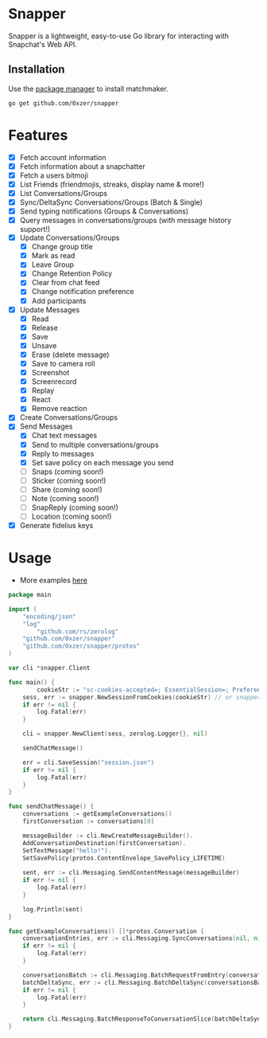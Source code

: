 # Snapper
Snapper is a lightweight, easy-to-use Go library for interacting with Snapchat's Web API.

## Installation

Use the [package manager](https://golang.org/dl/) to install matchmaker.
```bash
go get github.com/0xzer/snapper
```

# Features
- [x] Fetch account information
- [x] Fetch information about a snapchatter
- [x] Fetch a users bitmoji
- [x] List Friends (friendmojis, streaks, display name & more!)
- [x] List Conversations/Groups
- [x] Sync/DeltaSync Conversations/Groups (Batch & Single)
- [x] Send typing notifications (Groups & Conversations)
- [x] Query messages in conversations/groups (with message history support!)
- [x] Update Conversations/Groups
    - [x] Change group title
    - [x] Mark as read
    - [x] Leave Group
    - [x] Change Retention Policy
    - [x] Clear from chat feed
    - [x] Change notification preference
    - [x] Add participants
- [x] Update Messages
    - [x] Read
    - [x] Release
    - [x] Save
    - [x] Unsave
    - [x] Erase (delete message)
    - [x] Save to camera roll
    - [x] Screenshot
    - [x] Screenrecord
    - [x] Replay
    - [x] React
    - [x] Remove reaction
- [x] Create Conversations/Groups
- [x] Send Messages
    - [x] Chat text messages
    - [x] Send to multiple conversations/groups
    - [x] Reply to messages
    - [x] Set save policy on each message you send
    - [ ] Snaps (coming soon!)
    - [ ] Sticker (coming soon!)
    - [ ] Share (coming soon!)
    - [ ] Note (coming soon!)
    - [ ] SnapReply (coming soon!)
    - [ ] Location (coming soon!)
- [x] Generate fidelius keys

# Usage
- More examples [here](https://github.com/0xzer/snapper/blob/main/tests/examples.go)

```go
package main

import (
	"encoding/json"
	"log"
        "github.com/rs/zerolog"
	"github.com/0xzer/snapper"
	"github.com/0xzer/snapper/protos"
)

var cli *snapper.Client

func main() {
        cookieStr := "sc-cookies-accepted=; EssentialSession=; Preferences=; Performance=; Marketing=; __Host-X-Snap-Client-Cookie=; __Host-sc-a-session=; sc-a-nonce=; __Host-sc-a-nonce=;sc-a-csrf=; blizzard_client_id="
	sess, err := snapper.NewSessionFromCookies(cookieStr) // or snapper.NewSessionFromFile("session.json")
	if err != nil {
		log.Fatal(err)
	}

	cli = snapper.NewClient(sess, zerolog.Logger{}, nil)

	sendChatMessage()

	err = cli.SaveSession("session.json")
	if err != nil {
		log.Fatal(err)
	}
}

func sendChatMessage() {
	conversations := getExampleConversations()
	firstConversation := conversations[0]

	messageBuilder := cli.NewCreateMessageBuilder().
	AddConversationDestination(firstConversation).
	SetTextMessage("hello!").
	SetSavePolicy(protos.ContentEnvelope_SavePolicy_LIFETIME)
	
	sent, err := cli.Messaging.SendContentMessage(messageBuilder)
	if err != nil {
		log.Fatal(err)
	}

	log.Println(sent)
}

func getExampleConversations() []*protos.Conversation {
	conversationEntries, err := cli.Messaging.SyncConversations(nil, nil)
	if err != nil {
		log.Fatal(err)
	}

	conversationsBatch := cli.Messaging.BatchRequestFromEntry(conversationEntries.GetConversations())
	batchDeltaSync, err := cli.Messaging.BatchDeltaSync(conversationsBatch)
	if err != nil {
		log.Fatal(err)
	}

	return cli.Messaging.BatchResponseToConversationSlice(batchDeltaSync)
}
```
